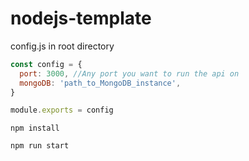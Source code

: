 # nodejs-template

config.js in root directory

```js
const config = {
  port: 3000, //Any port you want to run the api on
  mongoDB: 'path_to_MongoDB_instance',
}

module.exports = config
```

```
npm install
```

```
npm run start
```